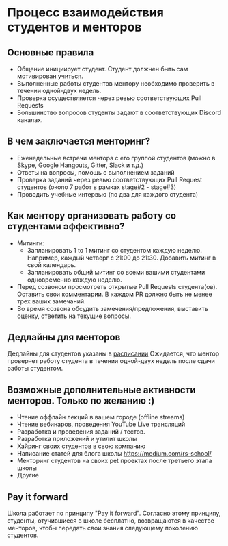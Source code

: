 # Процесс взаимодействия студентов и менторов

## Основные правила
- Общение инициирует студент. Студент должнен быть сам мотивирован учиться. 
- Выполненные работы студентов ментору необходимо проверить в течении одной-двух недель.
- Проверка осуществляется через ревью соответствующих Pull Requests
- Большинство вопросов студенты задают в соответствующих Discord каналах.

## В чем заключается менторинг?
- Еженедельные встречи ментора c его группой студентов (можно в Skype, Google Hangouts, Gitter, Slack и т.д.)
- Ответы на вопросы, помощь с выполнением заданий
- Проверка заданий через ревью соответствующих Pull Request студентов (около 7 работ в рамках stage#2 - stage#3)
- Проводить учебные интервью (по два для каждого студента)

## Как ментору организовать работу со студентами эффективно?
- Митинги:
    - Запланировать 1 to 1 митинг со студентом каждую неделю. Например, каждый четверг с 21:00 до 21:30. Добавить митинг в свой календарь.
    - Запланировать общий митинг со всеми вашими студентами одновременно каждую неделю.
- Перед созвоном просмотреть открытые Pull Requests студента(ов). Оставить свои комментарии. В каждом PR должно быть не менее трех ваших замечаний. 
- Во время созвона обсудить замечения/предложения, выставить оценку, ответить на текущие вопросы.

   
## Дедлайны для менторов 
Дедлайны для студентов указаны в [расписании](https://docs.google.com/spreadsheets/d/1oM2O8DtjC0HodB3j7hcIResaWBw8P18tXkOl1ymelvE/edit#gid=1509181302)
Ожидается, что ментор проверяет работу студента в течении одной-двух недель после сдачи работы студентом.

## Возможные дополнительные активности менторов. Только по желанию :)
- Чтение оффлайн лекций в вашем городе (offline streams)
- Чтение вебинаров, проведения YouTube Live трансляций
- Разработка и проведения заданий / тестов.
- Разработка приложений и утилит школы
- Хайринг своих студентов в свою компанию
- Написание статей для блога школы https://medium.com/rs-school/
- Менторинг студентов на своих pet проектах после третьего этапа школы
- Другие

## Pay it forward
Школа работает по принципу "Pay it forward". Согласно этому принципу, студенты, отучившиеся в школе бесплатно, возвращаются в качестве менторов, чтобы передать свои знания следующему поколению студентов.
